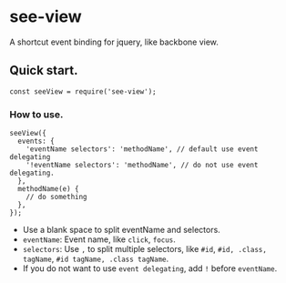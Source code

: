# see-view

A shortcut event binding for jquery, like backbone view.

## Quick start.

```
const seeView = require('see-view');
```

### How to use.

```
seeView({
  events: {
    'eventName selectors': 'methodName', // default use event delegating
    '!eventName selectors': 'methodName', // do not use event delegating.
  },
  methodName(e) {
    // do something
  },
});
```

- Use a blank space to split eventName and selectors.
- `eventName`: Event name, like `click`, `focus`.
- `selectors`: Use `,` to split multiple selectors, like `#id`, `#id, .class, tagName`, `#id tagName, .class tagName`.
- If you do not want to use `event delegating`, add `!` before `eventName`.
